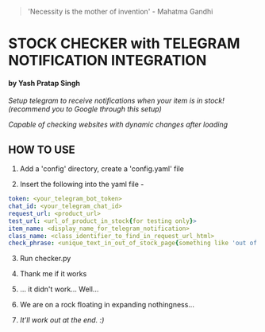 > 'Necessity is the mother of invention' - Mahatma Gandhi
# STOCK CHECKER with TELEGRAM NOTIFICATION INTEGRATION
#### by Yash Pratap Singh
*Setup telegram to receive notifications when your item is in stock! (recommend you to Google through this setup)*

*Capable of checking websites with dynamic changes after loading*


## HOW TO USE

1. Add a 'config' directory, create a 'config.yaml' file

2. Insert the following into the yaml file -
```yaml
token: <your_telegram_bot_token>
chat_id: <your_telegram_chat_id>
request_url: <product_url>
test_url: <url_of_product_in_stock{for testing only}> 
item_name: <display_name_for_telegram_notification>
class_name: <class_identifier_to_find_in_request_url_html>
check_phrase: <unique_text_in_out_of_stock_page{something like 'out of stock'}> 
```

3. Run checker.py

4. Thank me if it works

5. ... it didn't work... Well... 


6. We are on a rock floating in expanding nothingness... 




7. *It'll work out at the end. :)*
